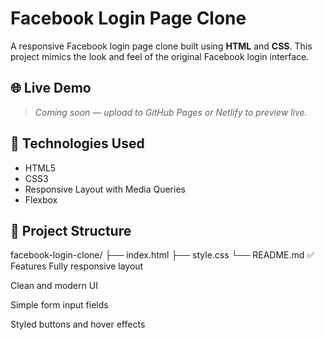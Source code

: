 
# Facebook Login Page Clone

A responsive Facebook login page clone built using **HTML** and **CSS**. This project mimics the look and feel of the original Facebook login interface.

## 🌐 Live Demo

> _Coming soon — upload to GitHub Pages or Netlify to preview live._

## 🧰 Technologies Used

- HTML5
- CSS3
- Responsive Layout with Media Queries
- Flexbox


## 📁 Project Structure
facebook-login-clone/
├── index.html
├── style.css
└── README.md
✅ Features
Fully responsive layout

Clean and modern UI

Simple form input fields

Styled buttons and hover effects
